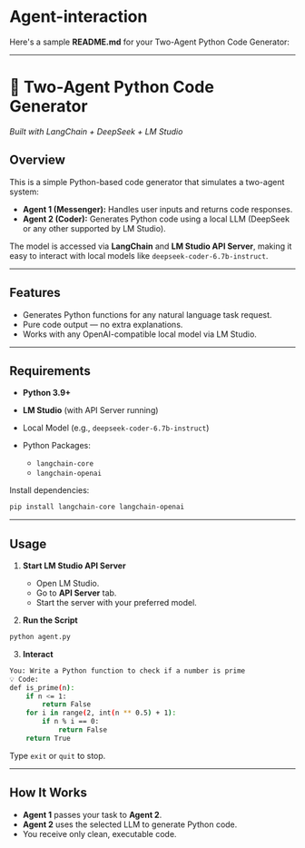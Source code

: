 # Agent-interaction

Here's a sample **README.md** for your Two-Agent Python Code Generator:

---

# 🤖 Two-Agent Python Code Generator

*Built with LangChain + DeepSeek + LM Studio*

## Overview

This is a simple Python-based code generator that simulates a two-agent system:

* **Agent 1 (Messenger):** Handles user inputs and returns code responses.
* **Agent 2 (Coder):** Generates Python code using a local LLM (DeepSeek or any other supported by LM Studio).

The model is accessed via **LangChain** and **LM Studio API Server**, making it easy to interact with local models like `deepseek-coder-6.7b-instruct`.

---

## Features

* Generates Python functions for any natural language task request.
* Pure code output — no extra explanations.
* Works with any OpenAI-compatible local model via LM Studio.

---

## Requirements

* **Python 3.9+**
* **LM Studio** (with API Server running)
* Local Model (e.g., `deepseek-coder-6.7b-instruct`)
* Python Packages:

  * `langchain-core`
  * `langchain-openai`

Install dependencies:

```bash
pip install langchain-core langchain-openai
```

---

## Usage

1. **Start LM Studio API Server**

   * Open LM Studio.
   * Go to **API Server** tab.
   * Start the server with your preferred model.

2. **Run the Script**

```bash
python agent.py
```

3. **Interact**

```bash
You: Write a Python function to check if a number is prime
💡 Code:
def is_prime(n):
    if n <= 1:
        return False
    for i in range(2, int(n ** 0.5) + 1):
        if n % i == 0:
            return False
    return True
```

Type `exit` or `quit` to stop.

---

## How It Works

* **Agent 1** passes your task to **Agent 2**.
* **Agent 2** uses the selected LLM to generate Python code.
* You receive only clean, executable code.
